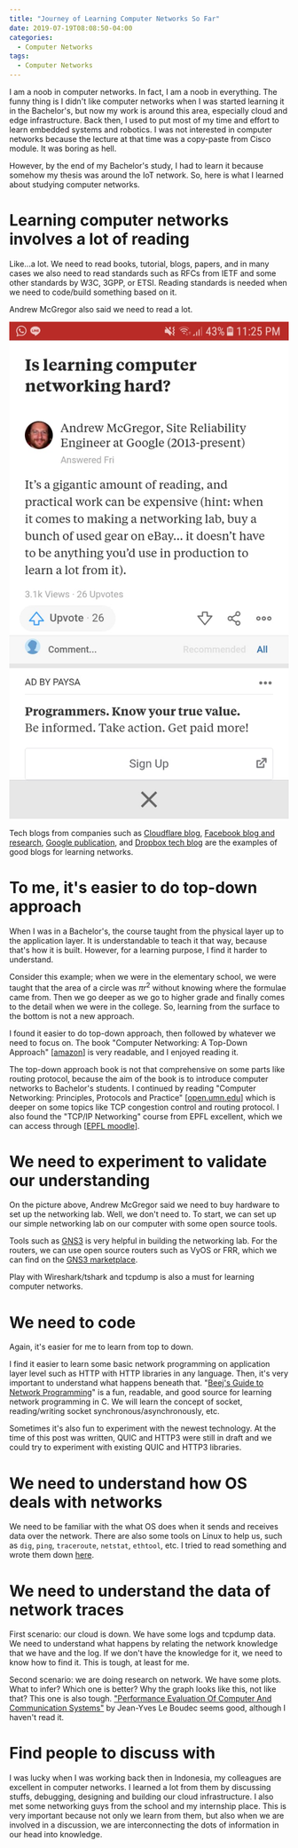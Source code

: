 ```yaml
---
title: "Journey of Learning Computer Networks So Far"
date: 2019-07-19T08:08:50-04:00
categories:
  - Computer Networks
tags:
  - Computer Networks
---
```


I am a noob in computer networks. In fact, I am a noob in everything. The funny thing is I didn't like computer networks when I was started learning it in the Bachelor's, but now my work is around this area, especially cloud and edge infrastructure. Back then, I used to put most of my time and effort to learn embedded systems and robotics. I was not interested in computer networks because the lecture at that time was a copy-paste from Cisco module. It was boring as hell.

However, by the end of my Bachelor's study, I had to learn it because somehow my thesis was around the IoT network. So, here is what I learned about studying computer networks.

# Learning computer networks involves a lot of reading

Like...a lot. We need to read books, tutorial, blogs, papers, and in many cases we also need to read standards such as RFCs from IETF and some other standards by W3C, 3GPP, or ETSI. Reading standards is needed when we need to code/build something based on it.

Andrew McGregor also said we need to read a lot.

![andrew](../images/andrew.jpeg)

Tech blogs from companies such as [Cloudflare blog](https://blog.cloudflare.com/), [Facebook blog and research](https://research.fb.com/blog/), [Google publication](https://research.google/), and [Dropbox tech blog](https://blogs.dropbox.com/tech/category/infrastructure/) are the examples of good blogs for learning networks.

# To me, it's easier to do top-down approach

When I was in a Bachelor's, the course taught from the physical layer up to the application layer. It is understandable to teach it that way, because that's how it is built. However, for a learning purpose, I find it harder to understand.

Consider this example; when we were in the elementary school, we were taught that the area of a circle was $\pi r^2$ without knowing where the formulae came from. Then we go deeper as we go to higher grade and finally comes to the detail when we were in the college. So, learning from the surface to the bottom is not a new approach.

I found it easier to do top-down approach, then followed by whatever we need to focus on. The book "Computer Networking: A Top-Down Approach" [[amazon](https://www.amazon.com/Computer-Networking-Top-Down-Approach-7th/dp/0133594149)] is very readable, and I enjoyed reading it. 

The top-down approach book is not that comprehensive on some parts like routing protocol, because the aim of the book is to introduce computer networks to Bachelor's students. I continued by reading "Computer Networking: Principles, Protocols and Practice" [[open.umn.edu](https://open.umn.edu/opentextbooks/textbooks/computer-networking-principles-protocols-and-practice)] which is deeper on some topics like TCP congestion control and routing protocol. I also found the "TCP/IP Networking" course from EPFL excellent, which we can access through [[EPFL moodle](https://moodlearchive.epfl.ch/2018-2019/course/view.php?id=523)].

# We need to experiment to validate our understanding

On the picture above, Andrew McGregor said we need to buy hardware to set up the networking lab. Well, we don't need to. To start, we can set up our simple networking lab on our computer with some open source tools.

Tools such as [GNS3](https://www.gns3.com/) is very helpful in building the networking lab. For the routers, we can use open source routers such as VyOS or FRR, which we can find on the [GNS3 marketplace](https://www.gns3.com/marketplace/appliances).

Play with Wireshark/tshark and tcpdump is also a must for learning computer networks.

# We need to code

Again, it's easier for me to learn from top to down.

I find it easier to learn some basic network programming on application layer level such as HTTP with HTTP libraries in any language. Then, it's very important to understand what happens beneath that. "[Beej's Guide to Network Programming](https://beej.us/guide/bgnet/)" is a fun, readable, and good source for learning network programming in C. We will learn the concept of socket, reading/writing socket synchronous/asynchronously, etc.

Sometimes it's also fun to experiment with the newest technology. At the time of this post was written, QUIC and HTTP3 were still in draft and we could try to experiment with existing QUIC and HTTP3 libraries.

# We need to understand how OS deals with networks

We need to be familiar with the what OS does when it sends and receives data over the network. There are also some tools on Linux to help us, such as `dig`, `ping`, `traceroute`, `netstat`, `ethtool`, etc. I tried to read something and wrote them down [here](https://github.com/adikabintang/kuliah/blob/master/misc_notes/linux/linux_networking_analysis.md).

# We need to understand the data of network traces

First scenario: our cloud is down. We have some logs and tcpdump data. We need to understand what happens by relating the network knowledge that we have and the log. If we don't have the knowledge for it, we need to know how to find it. This is tough, at least for me.

Second scenario: we are doing research on network. We have some plots. What to infer? Which one is better? Why the graph looks like this, not like that? This one is also tough. ["Performance Evaluation Of Computer And Communication Systems"](https://perfeval.epfl.ch/lectureNotes.htm) by Jean-Yves Le Boudec seems good, although I haven't read it.

# Find people to discuss with

I was lucky when I was working back then in Indonesia, my colleagues are excellent in computer networks. I learned a lot from them by discussing stuffs, debugging, designing and building our cloud infrastructure. I also met some networking guys from the school and my internship place. This is very important because not only we learn from them, but also when we are involved in a discussion, we are interconnecting the dots of information in our head into knowledge.
